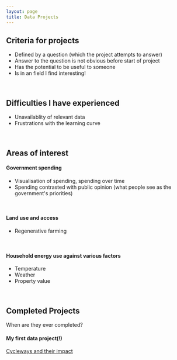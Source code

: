 ```yaml
---
layout: page
title: Data Projects
---
```

## Criteria for projects
* Defined by a question (which the project attempts to answer)
* Answer to the question is not obvious before start of project
* Has the potential to be useful to someone
* Is in an field I find interesting!
<br>

## Difficulties I have experienced
* Unavailablity of relevant data
* Frustrations with the learning curve
<br>

## Areas of interest
#### Government spending
* Visualisation of spending, spending over time
* Spending contrasted with public opinion (what people see as the government's priorities)
<br>

#### Land use and access
* Regenerative farming
<br>

#### Household energy use against various factors
* Temperature
* Weather
* Property value
<br>

## Completed Projects
When are they ever completed?
<br>

#### My first data project(!)
[Cycleways and their impact](https://nbviewer.jupyter.org/github/phtevegibson/data-projects/blob/main/notebooks/Cycleways%20and%20their%20impact.ipynb)

